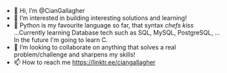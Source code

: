 - 👋 Hi, I’m @CianGallagher 
- 👀 I’m interested in building interesting solutions and learning! 
- 🌱 Python is my favourite language so far, that syntax *chefs kiss* ...Currently learning Database tech such as SQL, MySQL, PostgreSQL, ... In the future I'm going to learn C.
- 💞️ I’m looking to collaborate on anything that solves a real problem/challenge and sharpens my skills!
- 📫 How to reach me https://linktr.ee/ciangallagher

